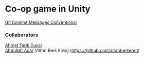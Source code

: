 # Co-op game in Unity
[Git Commit Messages Conventional](https://gist.github.com/qoomon/5dfcdf8eec66a051ecd85625518cfd13)

### Collaborators
[Ahmet Tarik Duyar](https://github.com/Atduyar)  
[Abdullah Acar](https://github.com/softwacar)
[Altan Berk Eren] (https://github.com/altanberkeren)